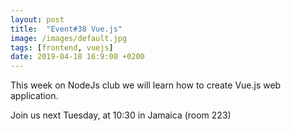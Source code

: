 ```yaml
---
layout: post
title:  "Event#38 Vue.js"
image: /images/default.jpg
tags: [frontend, vuejs]
date: 2019-04-18 16:9:00 +0200
---
```


This week on NodeJs club we will learn how to create Vue.js web application.[]()

Join us next Tuesday, at 10:30 in Jamaica (room 223)